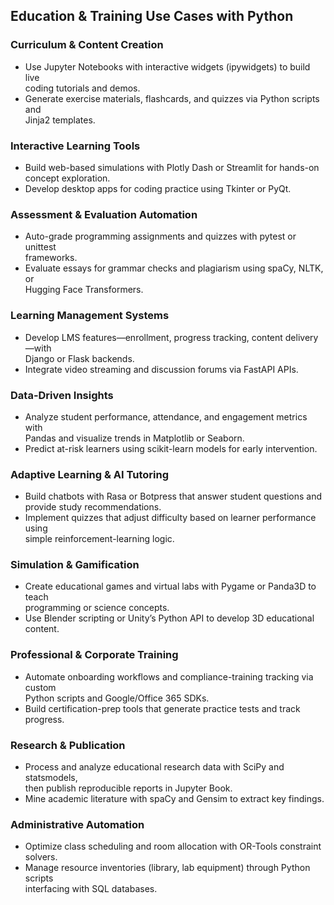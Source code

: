 ## Education & Training Use Cases with Python

### Curriculum & Content Creation
- Use Jupyter Notebooks with interactive widgets (ipywidgets) to build live  
  coding tutorials and demos.  
- Generate exercise materials, flashcards, and quizzes via Python scripts and  
  Jinja2 templates.

### Interactive Learning Tools
- Build web-based simulations with Plotly Dash or Streamlit for hands-on  
  concept exploration.  
- Develop desktop apps for coding practice using Tkinter or PyQt.

### Assessment & Evaluation Automation
- Auto-grade programming assignments and quizzes with pytest or unittest  
  frameworks.  
- Evaluate essays for grammar checks and plagiarism using spaCy, NLTK, or  
  Hugging Face Transformers.

### Learning Management Systems
- Develop LMS features—enrollment, progress tracking, content delivery—with  
  Django or Flask backends.  
- Integrate video streaming and discussion forums via FastAPI APIs.

### Data-Driven Insights
- Analyze student performance, attendance, and engagement metrics with  
  Pandas and visualize trends in Matplotlib or Seaborn.  
- Predict at-risk learners using scikit-learn models for early intervention.

### Adaptive Learning & AI Tutoring
- Build chatbots with Rasa or Botpress that answer student questions and  
  provide study recommendations.  
- Implement quizzes that adjust difficulty based on learner performance using  
  simple reinforcement-learning logic.

### Simulation & Gamification
- Create educational games and virtual labs with Pygame or Panda3D to teach  
  programming or science concepts.  
- Use Blender scripting or Unity’s Python API to develop 3D educational content.

### Professional & Corporate Training
- Automate onboarding workflows and compliance-training tracking via custom  
  Python scripts and Google/Office 365 SDKs.  
- Build certification-prep tools that generate practice tests and track progress.

### Research & Publication
- Process and analyze educational research data with SciPy and statsmodels,  
  then publish reproducible reports in Jupyter Book.  
- Mine academic literature with spaCy and Gensim to extract key findings.

### Administrative Automation
- Optimize class scheduling and room allocation with OR-Tools constraint  
  solvers.  
- Manage resource inventories (library, lab equipment) through Python scripts  
  interfacing with SQL databases.

